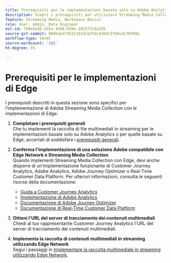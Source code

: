 ```yaml
---
title: Prerequisiti per le implementazioni basate solo su Adobe Analytics
description: Scopri i prerequisiti per utilizzare Streaming Media Collection con implementazioni solo Adobe Analytics o Edge
feature: Streaming Media, Workspace Basics
role: User, Admin, Data Engineer
exl-id: 7b042e45-e35a-43d6-b59e-282573c6a326
source-git-commit: 0b0b4a373b15191dcb37dc436413f68cdc70768e
workflow-type: tm+mt
source-wordcount: '182'
ht-degree: 5%

---
```


# Prerequisiti per le implementazioni di Edge

I prerequisiti descritti in questa sezione sono specifici per l’implementazione di Adobe Streaming Media Collection con le implementazioni di Edge.

1. **Completare i prerequisiti generali**<br>
Che tu implementi la raccolta di file multimediali in streaming per le implementazioni basate solo su Adobe Analytics o per quelle basate su Edge, accertati di soddisfare i [prerequisiti generali](/help/getting-started/prereqs.md).

1. **Conferma l&#39;implementazione di una soluzione Adobe compatibile con Edge Network e Streaming Media Collection**<br>
Quando implementi Streaming Media Collection con Edge, devi anche disporre di un’implementazione funzionante di Customer Journey Analytics, Adobe Analytics, Adobe Journey Optimizer o Real-Time Customer Data Platform. Per ulteriori informazioni, consulta le seguenti risorse della documentazione:
   * [Guida a Customer Journey Analytics](https://experienceleague.adobe.com/docs/analytics-platform/using/cja-landing.html?lang=it)
   * [Implementazione di Adobe Analytics](https://experienceleague.adobe.com/docs/analytics/implementation/home.html?lang=it)
   * [Documentazione di Adobe Journey Optimizer](https://experienceleague.adobe.com/docs/journey-optimizer.html?lang=it)
   * [Documentazione di Real-Time Customer Data Platform](https://experienceleague.adobe.com/docs/real-time-customer-data-platform.html)

1. **Ottieni l&#39;URL del server di tracciamento dei contenuti multimediali**<br>
Chiedi al tuo rappresentante Customer Journey Analytics l&#39;URL del server di tracciamento dei contenuti multimediali. <!-- This is the `collection-api-server` URL for the Mobile SDK, the JavaScript SDK, and the non-collection-api tracking server for Roku. Domain names for API implementation is: `[your_namespace].hb-api.omtrdc.net`. -->

1. **Implementa la raccolta di contenuti multimediali in streaming utilizzando Edge Network**<br>
Segui i passaggi in [Implementare la raccolta multimediale in streaming utilizzando Edge Network](/help/implementation/edge/implementation-edge.md).
